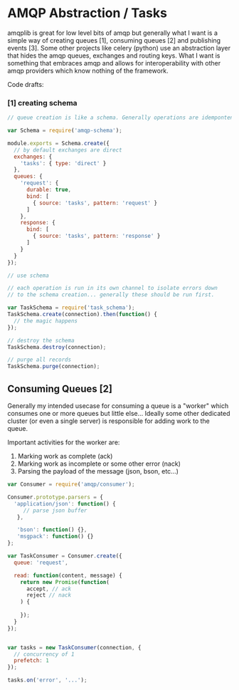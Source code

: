 # AMQP Abstraction / Tasks

amqplib is great for low level bits of amqp but generally what I want
is a simple way of creating queues [1], consuming queues [2] and
publishing events [3]. Some other projects like celery (python) use an
abstraction layer that hides the amqp queues, exchanges and routing
keys. What I want is something that embraces amqp and allows for
interoperability with other amqp providers which know nothing of the
framework.

Code drafts:

### [1] creating schema
```js
// queue creation is like a schema. Generally operations are idempontent 

var Schema = require('amqp-schema');

module.exports = Schema.create({
  // by default exchanges are direct
  exchanges: {
    'tasks': { type: 'direct' }
  },
  queues: {
    'request': {
      durable: true,
      bind: [
        { source: 'tasks', pattern: 'request' }
      ]
    },
    response: {
      bind: [
        { source: 'tasks', pattern: 'response' }
      ]
    }
  }
});
```

```js
// use schema

// each operation is run in its own channel to isolate errors down
// to the schema creation... generally these should be run first.

var TaskSchema = require('task_schema');
TaskSchema.create(connection).then(function() {
  // the magic happens
});

// destroy the schema
TaskSchema.destroy(connection);

// purge all records
TaskSchema.purge(connection);
```

## Consuming Queues [2]

Generally my intended usecase for consuming a queue is a "worker"
which consumes one or more queues but little else... Ideally some 
other dedicated cluster (or even a single server) is responsible for
adding work to the queue.

Important activities for the worker are:

1. Marking work as complete (ack)
2. Marking work as incomplete or some other error (nack)
3. Parsing the payload of the message (json, bson, etc...)


```js
var Consumer = require('amqp/consumer');

Consumer.prototype.parsers = {
  'application/json': function() {
     // parse json buffer
   },

   'bson': function() {},
   'msgpack': function() {}
};

var TaskConsumer = Consumer.create({
  queue: 'request',

  read: function(content, message) {
    return new Promise(function(
      accept, // ack
      reject // nack
    ) {
      
    });
  }
});


var tasks = new TaskConsumer(connection, {
  // concurrency of 1
  prefetch: 1
});

tasks.on('error', '...');

```
